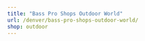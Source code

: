 ```yaml
---
title: "Bass Pro Shops Outdoor World"
url: /denver/bass-pro-shops-outdoor-world/
shop: outdoor
---
```

